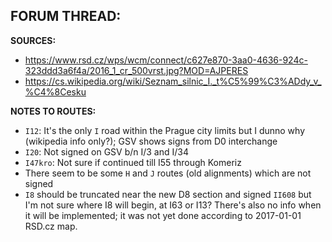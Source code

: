 ﻿**FORUM THREAD:**
-


**SOURCES:**
- https://www.rsd.cz/wps/wcm/connect/c627e870-3aa0-4636-924c-323ddd3a6f4a/2016_1_cr_500vrst.jpg?MOD=AJPERES
- https://cs.wikipedia.org/wiki/Seznam_silnic_I._t%C5%99%C3%ADdy_v_%C4%8Cesku


**NOTES TO ROUTES:**
- `I12`: It's the only `I` road within the Prague city limits but I dunno why (wikipedia info only?); GSV shows signs from D0 interchange
- `I20`: Not signed on GSV b/n I/3 and I/34
- `I47kro`: Not sure if continued till I55 through Komeriz
- There seem to be some `H` and `J` routes (old alignments) which are not signed
- `I8` should be truncated near the new D8 section and signed `II608` but I'm not sure where I8 will begin, at I63 or I13? There's also no info when it will be implemented; it was not yet done according to 2017-01-01 RSD.cz map.